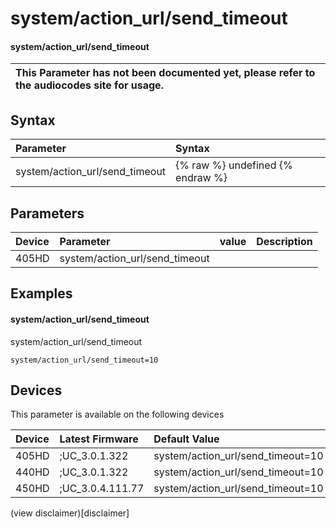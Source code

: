 ﻿---
description: system/action_url/send_timeout
search:
    keywords: ['system','action_url','send_timeout']
---

# system/action_url/send_timeout

#### system/action_url/send_timeout


| This Parameter has not been documented yet, please refer to the audiocodes site for usage.  |
| :--- |

## Syntax
| Parameter | Syntax |
| :--- | :--- |
|system/action_url/send_timeout | {% raw %} undefined {% endraw %} |

## Parameters
|Device|Parameter|value|Description|
|:---|:---|:---|:---|
| 405HD | system/action_url/send_timeout |  |  |

## Examples
#### system/action_url/send_timeout

system/action_url/send_timeout

```
system/action_url/send_timeout=10
```

## Devices
This parameter is available on the following devices

| Device | Latest Firmware | Default Value |
|:---|:---|:---|
| 405HD | ;UC_3.0.1.322 | system/action_url/send_timeout=10 
| 440HD | ;UC_3.0.1.322 | system/action_url/send_timeout=10 
| 450HD | ;UC_3.0.4.111.77 | system/action_url/send_timeout=10 

(view disclaimer)[disclaimer]
